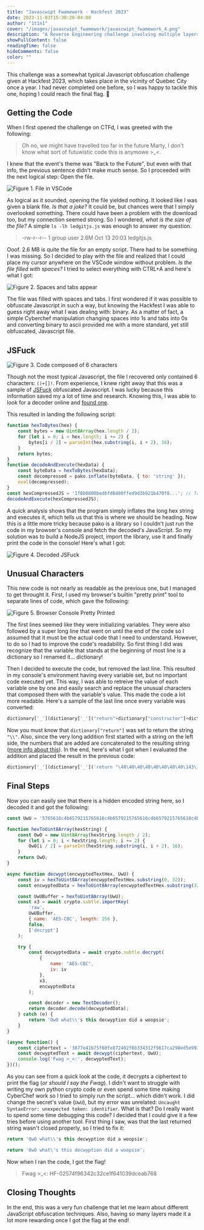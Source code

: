 ```yaml
---
title: "Javascwipt Fwamework - Hackfest 2023"
date: 2023-11-03T15:30:28-04:00
author: "1t1n1"
cover: "/images/javascwipt_fwamework/javascwipt_fwamework_4.png"
description: "A Reverse Engineering challenge involving multiple layers of JavaScript Obusfaction, presented at Hackfest 2023"
showFullContent: false
readingTime: false
hideComments: false
color: ""
---
```

This challenge was a somewhat typical Javascript obfuscation challenge given at Hackfest 2023, which takes place in the vicinity of Quebec City once a year. I had never completed one before, so I was happy to tackle this one, hoping I could reach the final flag. 🚩

## Getting the Code

When I first opened the challenge on CTFd, I was greeted with the following:

> Oh no, we might have travelled too far in the future Marty, I don't know what sort of futuwistic code this is anymowe >_<.

I knew that the event's theme was "Back to the Future", but even with that info, the previous sentence didn't make much sense. So I proceeded with the next logical step: Open the file.

![Figure 1. File in VSCode](/images/javascwipt_fwamework/javascwipt_fwamework_1.png)

As logical as it sounded, opening the file yielded nothing. It looked like I was given a blank file. _Is that a joke?_ It could be, but chances were that I simply overlooked something. There could have been a problem with the download too, but my connection seemed strong. So I wondered, _what is the size of the file?_ A simple `ls -lh ledgitjs.js` was enough to answer my question.

> -rw-r--r-- 1 group user 2.6M Oct 13 20:03 ledgitjs.js


Ooof. 2.6 MB is quite the file for an empty script. There had to be something I was missing. So I decided to play with the file and realized that I could place my cursor anywhere on the VSCode window without problem. _Is the file filled with spaces?_ I tried to select everything with CTRL+A and here's what I got:

![Figure 2. Spaces and tabs appear](/images/javascwipt_fwamework/javascwipt_fwamework_2.png)

The file was filled with spaces and tabs. I first wondered if it was possible to obfuscate Javascript in such a way, but knowing the Hackfest I was able to guess right away what I was dealing with: binary. As a matter of fact, a simple Cyberchef manipulation changing spaces into 1s and tabs into 0s and converting binary to ascii provided me with a more standard, yet still obfuscated, Javascript file.

## JSFuck

![Figure 3. Code composed of 6 characters](/images/javascwipt_fwamework/javascwipt_fwamework_3.png)

Though not the most typical Javascript, the file I recovered only contained 6 characters: `()+[]!`. From experience, I knew right away that this was a sample of [JSFuck](https://jsfuck.com/) obfuscated Javascript. I was lucky because this information saved my a lot of time and research. Knowing this, I was able to look for a decoder online and [found one](https://enkhee-osiris.github.io/Decoder-JSFuck/).

This resulted in landing the following script:

```js
function hexToBytes(hex) {
	const bytes = new Uint8Array(hex.length / 2);
	for (let i = 0; i < hex.length; i += 2) {
		bytes[i / 2] = parseInt(hex.substring(i, i + 2), 16);
	}
	return bytes;
}
function decodeAndExecute(hexData) {
	const byteData = hexToBytes(hexData);
	const decompressed = pako.inflate(byteData, { to: 'string' });
	eval(decompressed);
}
const hexCompressedJS = '1f8b0800bed6fd6400ffed9d3b921b470f8...'; // Truncated the hex string because it was way too long
decodeAndExecute(hexCompressedJS);
```

A quick analysis shows that the program simply inflates the long hex string and executes it, which tells us that this is where we should be heading. Now this is a little more tricky because pako is a library so I couldn't just run the code in my browser's console and fetch the decoded's JavaScript. So my solution was to build a NodeJS project, import the library, use it and finally print the code in the console! Here's what I got:

![Figure 4. Decoded JSFuck](/images/javascwipt_fwamework/javascwipt_fwamework_4.png)

## Unusual Characters

This new code is not nearly as readable as the previous one, but I managed to get throught it. First, I used my browser's builtin "pretty print" tool to separate lines of code, which gave the following:

![Figure 5. Browser Console Pretty Printed](/images/javascwipt_fwamework/javascwipt_fwamework_5.png)

The first lines seemed like they were initializing variables. They were also followed by a super long line that went on until the end of the code so I assumed that it must be the actual code that I need to understand. However, to do so I had to improve the code's readability. So first thing I did was recognize that the variable that stands at the beginning of most line is a dictionary so I renamed it... dictionary!

Then I decided to execute the code, but removed the last line. This resulted in my console's environment having every variable set, but no important code executed yet. This way, I was able to retreive the value of each variable one by one and easily search and replace the unusual characters that composed them with the variable's value. This made the code a lot more readable. Here's a sample of the last line once every variable was converted:

```js
dictionary['_'](dictionary['_']("return"+dictionary["constructor"]+dictionary["return"]+4+0+dictionary["return"]+4+0+dictionary["return"]+4+0+dictionary["return"]+4+0+dictionary["return"]+4+0+dictionary["return"]+4+0+dictionary["return"]+4+0+dictionary["return"]+4+0+dictionary["return"]+1+4+3+dictionary["return"]+1+(4+1)+(4+3)+dictionary["return"]+1+(4+1)+(3+3)+dictionary["return"]+1+(3+3)+3+dictionary["return"]+1+(3+3)+4+dictionary["return"]+ ... /* Truncated */ 3+dictionary["constructor"]), 1) ('_'); // Once again, truncated because the line was way too long
```

Now you must know that `dictionary["return"]` was set to return the string `"\\"`. Also, since the very long addition first started with a string on the left side, the numbers that are added are concatenated to the resulting string ([more info about this](https://developer.mozilla.org/en-US/docs/Web/JavaScript/Reference/Operators/Addition)). In the end, here's what I got when I evaluated the addition and placed the result in the previous code:

```js
dictionary['_'](dictionary['_']('return "\40\40\40\40\40\40\40\40\143\157\156\163\164\40\125\167\125\40\75\40\47\65\67\66\65\66\61\66\143\64\142\66\65\67\71\62\61\65\67\66\65\66\61\66\143\64\142\66\65\67\71\62\61\65\67\66\65\66\61\66\143\64\142\66\65\67\71\62\61\65\67\66\65\66\61\66\143\64\142\66\65\67\71\62\61\47\73\40\57\57\123\145\143\167\145\164\72\47\143\142\142\65\60\63\63\62\65\145\64\60\146\67\66\66\67\70\60\66\70\145\64\62\142\70\141\63\61\144\71\67\61\144\61\142\142\63\67\144\142\142\145\142\63\71\146\67\67\65\70\145\142\144\62\145\145...\51\73"'), 1) ('_'); // You're getting it now... Yeah, the line was too long
```

## Final Steps

Now you can easily see that there is a hidden encoded string here, so I decoded it and got the following:

```js
const UwU = '5765616c4b6579215765616c4b6579215765616c4b6579215765616c4b657921'; //Secwet:'cbb503325e40f76678068e42b8a31d971d1bb37dbbeb39f7758ebd2ee7cb0598';

function hexToUint8Array(hexString) {
	const OwO = new Uint8Array(hexString.length / 2);
	for (let i = 0; i < hexString.length; i += 2) {
		OwO[i / 2] = parseInt(hexString.substring(i, i + 2), 16);
	}
	return OwO;
}

async function decwypt(encwyptedTextHex, UwU) {
	const iv = hexToUint8Array(encwyptedTextHex.substring(0, 32));
	const encwyptedData = hexToUint8Array(encwyptedTextHex.substring(32));

	const UwUBuffer = hexToUint8Array(UwU);
	const x3 = await crypto.subtle.importKey(
		'raw',
		UwUBuffer,
		{ name: 'AES-CBC', length: 256 },
		false,
		['decrypt']
	);

	try {
		const decwyptedData = await crypto.subtle.decrypt(
			{
				name: "AES-CBC",
				iv: iv
			},
			x3,
			encwyptedData
		);

		const decoder = new TextDecoder();
		return decoder.decode(decwyptedData);
	} catch (e) {
		return 'OwO what\\'s this decwyption did a woopsie';
	}
}

(async function() {
	const ciphertext = '3877e41b75f60fe872402f6b334312f9617ca298ed5e9939a8d2e812456696b83b5435213f6715dfedbd11f92bcf2eada760e4cd9043062a189c93a655fd0e82';
	const decwyptedText = await decwypt(ciphertext, UwU);
	console.log('Fwag >_<:', decwyptedText);
})();
```

As you can see from a quick look at the code, it decrypts a ciphertext to print the flag (_or should I say the Fwag_). I didn't want to struggle with writing my own python crypto code or even spend some time making CyberChef work so I tried to simply run the script... which didn't work. I did change the secret's value (`UwU`), but my error was unrelated: `Uncaught SyntaxError: unexpected token: identifier`. What is that? Do I really want to spend some time debugging this code? I decided that I could give it a few tries before using another tool. First thing I saw, was that the last returned string wasn't closed properly, so I tried to fix it:

```js
return 'OwO what\\'s this decwyption did a woopsie';
```
```js
return 'OwO what\'s this decwyption did a woopsie';
```

Now when I ran the code, I got the flag!

> Fwag >_<: HF-02574f96342c32ce1f641039dceab768

## Closing Thoughts

In the end, this was a very fun challenge that let me learn about different JavaScript obfuscation techniques. Also, having so many layers made it a lot more rewarding once I got the flag at the end!

